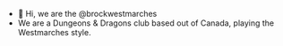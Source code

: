 - 👋 Hi, we are the @brockwestmarches
- We are a Dungeons & Dragons club based out of Canada, playing the Westmarches style.

<!---
brockwestmarches/brockwestmarches is a ✨ special ✨ repository because its `README.md` (this file) appears on your GitHub profile.
You can click the Preview link to take a look at your changes.
--->
